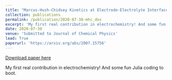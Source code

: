 ```yaml
---
title: "Marcus-Hush-Chidsey Kinetics at Electrode-Electrolyte Interfaces"
collection: publications
permalink: /publication/2020-07-30-mhc_dos
excerpt: 'My first real contribution in electrochemistry! And some fun Julia coding to boot.'
date: 2020-07-30
venue: 'Submitted to Journal of Chemical Physics'
lead: True
paperurl: 'https://arxiv.org/abs/2007.15756'
---
```


<a href='https://arxiv.org/abs/2007.15756'>Download paper here</a>

My first real contribution in electrochemistry! And some fun Julia coding to boot.
